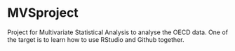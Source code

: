# MVSproject
Project for Multivariate Statistical Analysis to analyse the OECD data. One of the target is to learn how to use RStudio and Github together.
